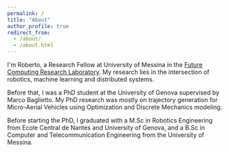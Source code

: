 ```yaml
---
permalink: /
title: "About"
author_profile: true
redirect_from: 
  - /about/
  - /about.html
---
```


I'm Roberto, a Research Fellow at University of Messina in the [Future Computing Research Laboratory](https://fcrlab.unime.it/).
My research lies in the intersection of robotics, machine learning and distributed systems.

Before that, I was a PhD student at the University of Genova supervised by Marco Baglietto. My PhD research was mostly on trajectory generation for Micro-Aerial Vehicles using Optimization and Discrete Mechanics modeling.

Before starting the PhD, I graduated with a M.Sc in Robotics Engineering from Ecole Central de Nantes and University of Genova, and a B.Sc in Computer and Telecommunication Engineering from the University of Messina.






